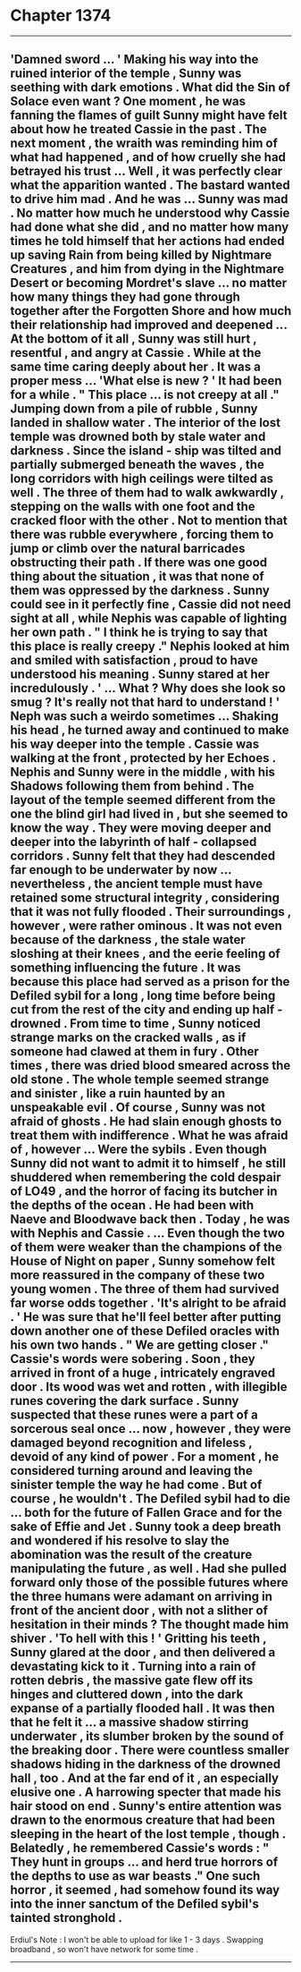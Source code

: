 
# Chapter 1374


---

'Damned sword ... '
Making his way into the ruined interior of the temple , Sunny was seething with dark emotions .
What did the Sin of Solace even want ? One moment , he was fanning the flames of guilt Sunny might have felt about how he treated Cassie in the past . The next moment , the wraith was reminding him of what had happened , and of how cruelly she had betrayed his trust ...
Well , it was perfectly clear what the apparition wanted . The bastard wanted to drive him mad .
And he was ... Sunny was mad .
No matter how much he understood why Cassie had done what she did , and no matter how many times he told himself that her actions had ended up saving Rain from being killed by Nightmare Creatures , and him from dying in the Nightmare Desert or becoming Mordret's slave ... no matter how many things they had gone through together after the Forgotten Shore and how much their relationship had improved and deepened ...
At the bottom of it all , Sunny was still hurt , resentful , and angry at Cassie . While at the same time caring deeply about her .
It was a proper mess ...
'What else is new ? '
It had been for a while .
" This place ... is not creepy at all ."
Jumping down from a pile of rubble , Sunny landed in shallow water .
The interior of the lost temple was drowned both by stale water and darkness . Since the island - ship was tilted and partially submerged beneath the waves , the long corridors with high ceilings were tilted as well . The three of them had to walk awkwardly , stepping on the walls with one foot and the cracked floor with the other .
Not to mention that there was rubble everywhere , forcing them to jump or climb over the natural barricades obstructing their path .
If there was one good thing about the situation , it was that none of them was oppressed by the darkness . Sunny could see in it perfectly fine , Cassie did not need sight at all , while Nephis was capable of lighting her own path .
" I think he is trying to say that this place is really creepy ."
Nephis looked at him and smiled with satisfaction , proud to have understood his meaning .
Sunny stared at her incredulously .
' ... What ? Why does she look so smug ? It's really not that hard to understand ! '
Neph was such a weirdo sometimes ...
Shaking his head , he turned away and continued to make his way deeper into the temple . Cassie was walking at the front , protected by her Echoes . Nephis and Sunny were in the middle , with his Shadows following them from behind .
The layout of the temple seemed different from the one the blind girl had lived in , but she seemed to know the way .
They were moving deeper and deeper into the labyrinth of half - collapsed corridors . Sunny felt that they had descended far enough to be underwater by now ... nevertheless , the ancient temple must have retained some structural integrity , considering that it was not fully flooded .
Their surroundings , however , were rather ominous .
It was not even because of the darkness , the stale water sloshing at their knees , and the eerie feeling of something influencing the future . It was because this place had served as a prison for the Defiled sybil for a long , long time before being cut from the rest of the city and ending up half - drowned .
From time to time , Sunny noticed strange marks on the cracked walls , as if someone had clawed at them in fury . Other times , there was dried blood smeared across the old stone . The whole temple seemed strange and sinister , like a ruin haunted by an unspeakable evil .
Of course , Sunny was not afraid of ghosts . He had slain enough ghosts to treat them with indifference .
What he was afraid of , however ...
Were the sybils .
Even though Sunny did not want to admit it to himself , he still shuddered when remembering the cold despair of LO49 , and the horror of facing its butcher in the depths of the ocean .
He had been with Naeve and Bloodwave back then . Today , he was with Nephis and Cassie .
... Even though the two of them were weaker than the champions of the House of Night on paper , Sunny somehow felt more reassured in the company of these two young women .
The three of them had survived far worse odds together .
'It's alright to be afraid . '
He was sure that he'll feel better after putting down another one of these Defiled oracles with his own two hands .
" We are getting closer ."
Cassie's words were sobering .
Soon , they arrived in front of a huge , intricately engraved door . Its wood was wet and rotten , with illegible runes covering the dark surface . Sunny suspected that these runes were a part of a sorcerous seal once ... now , however , they were damaged beyond recognition and lifeless , devoid of any kind of power .
For a moment , he considered turning around and leaving the sinister temple the way he had come .
But of course , he wouldn't . The Defiled sybil had to die ... both for the future of Fallen Grace and for the sake of Effie and Jet .
Sunny took a deep breath and wondered if his resolve to slay the abomination was the result of the creature manipulating the future , as well . Had she pulled forward only those of the possible futures where the three humans were adamant on arriving in front of the ancient door , with not a slither of hesitation in their minds ?
The thought made him shiver .
'To hell with this ! '
Gritting his teeth , Sunny glared at the door , and then delivered a devastating kick to it .
Turning into a rain of rotten debris , the massive gate flew off its hinges and cluttered down , into the dark expanse of a partially flooded hall .
It was then that he felt it ... a massive shadow stirring underwater , its slumber broken by the sound of the breaking door .
There were countless smaller shadows hiding in the darkness of the drowned hall , too . And at the far end of it , an especially elusive one . A harrowing specter that made his hair stood on end .
Sunny's entire attention was drawn to the enormous creature that had been sleeping in the heart of the lost temple , though .
Belatedly , he remembered Cassie's words :
" They hunt in groups ... and herd true horrors of the depths to use as war beasts ."
One such horror , it seemed , had somehow found its way into the inner sanctum of the Defiled sybil's tainted stronghold .
-----
Erdiul's Note : I won't be able to upload for like 1 - 3 days . Swapping broadband , so won't have network for some time .

---

